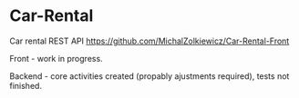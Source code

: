 # Car-Rental
Car rental REST API
https://github.com/MichalZolkiewicz/Car-Rental-Front

Front - work in progress.

Backend - core activities created (propably ajustments required), tests not finished.
